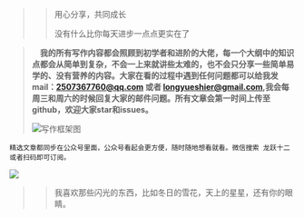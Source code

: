 >>用心分享，共同成长
>>
>>没有什么比你每天进步一点点更实在了
>



>&emsp;**我的所有写作内容都会照顾到初学者和进阶的大佬，每一个大纲中的知识点都会从简单到复杂，不会一上来就讲些太难的，也不会只分享一些简单易学的、没有营养的内容。大家在看的过程中遇到任何问题都可以给我发mail：2507367760@qq.com 或者 longyueshier@gmail.com,我会每周三和周六的时候回复大家的邮件问题。所有文章会第一时间上传至github，欢迎大家star和issues。**
>
>![写作框架图](https://tva1.sinaimg.cn/large/006tNbRwly1ga5xpxz3mpj30ku1ma43k.jpg)
>

`精选文章都同步在公众号里面，公众号看起会更方便，随时随地想看就看。微信搜索 龙跃十二 或者扫码即可订阅。`

<p><image src="https://tva1.sinaimg.cn/large/006tNbRwly1gaf5ti5vvsj30cw0cu0t9.jpg" align="middle"></image></p>



>> 我喜欢那些闪光的东西，比如冬日的雪花，天上的星星，还有你的眼睛。
>

